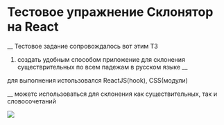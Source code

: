 # Тестовое упражнение Склонятор на React
 __
 Тестовое задание сопровождалось вот этим ТЗ
 1. создать удобным способом приложение для склонения существрительных по всем падежам  в русском языке
__

для выполнения истользовался ReactJS(hook), CSS(модули)

__
можетс использоваться для склонения как существительных, так и словосочетаний 


![](https://sun9-55.userapi.com/impg/R6c8kUbNrT63p87gjErRfaC0h3vD4hgFrik9RA/QHTyI1TnQMM.jpg?size=1920x999&quality=96&sign=262853da501f5c50624858fb129ee6dc&type=album)
